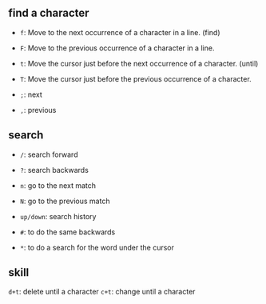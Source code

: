 ## find a character

- `f`: Move to the next occurrence of a character in a line. (find)
- `F`: Move to the previous occurrence of a character in a line.
- `t`: Move the cursor just before the next occurrence of a character. (until)
- `T`: Move the cursor just before the previous occurrence of a character.

- `;`: next
- `,`: previous

## search

- `/`: search forward
- `?`: search backwards
- `n`: go to the next match
- `N`: go to the previous match

- `up/down`: search history

- `#`: to do the same backwards
- `*`: to do a search for the word under the cursor

## skill

`d+t`: delete until a character
`c+t`: change until a character
